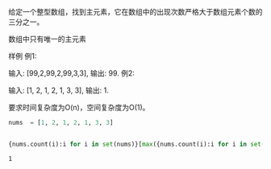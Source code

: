 给定一个整型数组，找到主元素，它在数组中的出现次数严格大于数组元素个数的三分之一。


数组中只有唯一的主元素
 
样例
例1:

输入: [99,2,99,2,99,3,3], 
输出: 99.
例2:

输入: [1, 2, 1, 2, 1, 3, 3], 
输出: 1.

要求时间复杂度为O(n)，空间复杂度为O(1)。

```python
nums  = [1, 2, 1, 2, 1, 3, 3]
```


```python

{nums.count(i):i for i in set(nums)}[max({nums.count(i):i for i in set(nums)})]
```




    1




```python

```


```python

```


```python

```


```python

```


```python

```


```python

```


```python

```


```python

```
